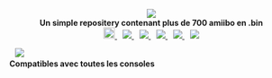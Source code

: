 <p align="center">
	<a href="https://github.com/Ghost0159/AmiiboGhost"><img src="https://github.com/Ghost0159/AmiiboGhost/blob/master/banner.jpg"></a><br>
	<b>Un simple repositery contenant plus de 700 amiibo en .bin</b><br>
</a>
	<a href="https://github.com/hax0kartik/wumiibo" style="padding-left: 5px; padding-right: 5px;">
		<img src="https://img.shields.io/badge/Compatible_with-Wumiibo-green.svg" height="20">
        </a>
		<a href="https://www.n2eliteusa.com/wp/" style="padding-left: 5px; padding-right: 5px;">
		<img src="https://img.shields.io/badge/Compatible_with-N2elite_(Amiiqo)-green.svg" heigh
	</a>
		<a href="https://www120.zippyshare.com/v/gNMpRvFL/file.html" style="padding-left: 5px; padding-right: 5px;">
		<img src="https://img.shields.io/badge/Compatible_with-Amii_spoofer-green.svg" heigh
        </a>
		<a href="https://github.com/XorTroll/emuiibo" style="padding-left: 5px; padding-right: 5px;">
		<img src="https://img.shields.io/badge/Compatible_with-emuiibo-green.svg" heigh
        </a>
		<a href="https://github.com/XorTroll/emuiibo" style="padding-left: 5px; padding-right: 5px;">
		<img src="https://img.shields.io/badge/Compatible_with-emuiibo-green.svg" heigh
        </a>
		<a href="" style="padding-left: 5px; padding-right: 5px;">
		<img src="https://github.com/Ghost0159/AmiiboGhost/blob/master/Other.jpg" heigh
</p>
			
<p align="left">
		<a href="https://github.com/Ghost0159/AmiiboGhost"><img src="https://github.com/Ghost0159/AmiiboGhost/blob/master/Other.jpg"></a><br>
	<b>Compatibles avec toutes les consoles</b><br>
</p>
